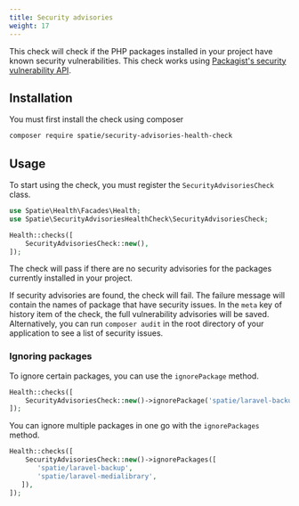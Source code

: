 ```yaml
---
title: Security advisories
weight: 17
---
```


This check will check if the PHP packages installed in your project have known security vulnerabilities. This check works using [Packagist's security vulnerability API](https://php.watch/articles/composer-audit#packagist-vuln-list-api). 

## Installation

You must first install the check using composer

```bash
composer require spatie/security-advisories-health-check
```

## Usage

To start using the check, you must register the `SecurityAdvisoriesCheck` class.

```php
use Spatie\Health\Facades\Health;
use Spatie\SecurityAdvisoriesHealthCheck\SecurityAdvisoriesCheck;

Health::checks([
    SecurityAdvisoriesCheck::new(),
]);
```

The check will pass if there are no security advisories for the packages currently installed in your project.

If security advisories are found, the check will fail. The failure message will contain the names of package that have security issues. In the `meta` key of history item of the check, the full vulnerability advisories will be saved. Alternatively, you can run `composer audit` in the root directory of your application to see a list of security issues.

### Ignoring packages

To ignore certain packages, you can use the `ignorePackage` method.

```php
Health::checks([
    SecurityAdvisoriesCheck::new()->ignorePackage('spatie/laravel-backup'),
]);
```

You can ignore multiple packages in one go with the `ignorePackages` method.

```php
Health::checks([
    SecurityAdvisoriesCheck::new()->ignorePackages([
       'spatie/laravel-backup',
       'spatie/laravel-medialibrary',
   ]),
]);
```
